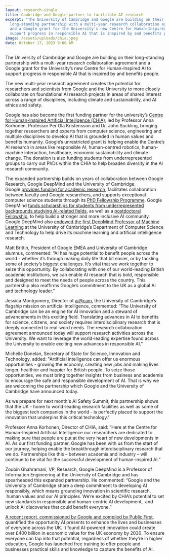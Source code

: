 ```yaml
---
layout: research-single
title: Cambridge and Google partner to facilitate AI research
excerpt: "The University of Cambridge and Google are building on their
  long-standing partnership with a multi-year research collaboration agreement
  and a Google grant for the University’s new Centre for Human-Inspired AI to
  support progress in responsible AI that is inspired by and benefits people. "
image: /assets/uploads/chia.jpeg
date: October 17, 2023 9:00 AM
---
```

The University of Cambridge and Google are building on their long-standing partnership with a multi-year research collaboration agreement and a Google grant for the University’s new Centre for Human-Inspired AI to support progress in responsible AI that is inspired by and benefits people. 

The new multi-year research agreement creates the potential for researchers and scientists from Google and the University to more closely collaborate on foundational AI research projects in areas of shared interest across a range of disciplines, including climate and sustainability, and AI ethics and safety. 

Google has also become the first funding partner for the university’s [Centre for Human-Inspired Artificial Intelligence (CHIA)](https://www.chia.cam.ac.uk/), led by Professor Anna Korhonen, Professor Per Ola Kristensson and Dr. John Suckling, bringing together researchers and experts from computer science, engineering and multiple disciplines to develop AI that is grounded in human values and benefits humanity. Google’s unrestricted grant is helping enable the Centre’s AI research in areas like responsible AI, human-centred robotics, human-machine interaction, healthcare, economic sustainability and climate change. The donation is also funding students from underrepresented groups to carry out PhDs within the CHIA to help broaden diversity in the AI research community. 

The expanded partnership builds on years of collaboration between Google Research, Google DeepMind and the University of Cambridge. Google [provides funding for academic research](https://research.google/outreach/), facilitates collaboration between faculty and Google researchers, and supports exceptional computer science students through its [PhD Fellowship Programme](https://research.google/outreach/phd-fellowship/). Google DeepMind [funds scholarships for students from underrepresented backgrounds studying AI-related fields](https://www.student-funding.cam.ac.uk/fund/deepmind-scholarship-2022), as well as a [postdoctoral Fellowship](https://www.cst.cam.ac.uk/news/dr-peter-ochieng-appointed-first-deepmind-academic-fellow-computer-science-cambridge), to help build a stronger and more inclusive AI community. Google DeepMind also [endowed the first DeepMind Professor of Machine Learning](https://www.cam.ac.uk/research/news/cambridge-appoints-first-deepmind-professor-of-machine-learning) at the University of Cambridge’s Department of Computer Science and Technology to help drive its machine learning and artificial intelligence research.

Matt Brittin, President of Google EMEA and University of Cambridge alumnus, commented: “AI has huge potential to benefit people across the world - whether it’s through making daily life that bit easier, or by tackling some of society’s biggest challenges. It’s vital that we work together to seize this opportunity. By collaborating with one of our world-leading British academic institutions, we can enable AI research that is bold, responsible and designed to meet the needs of people across the country. This partnership also reaffirms Google’s commitment to the UK as a global AI and technology leader.”

Jessica Montgomery, Director of [ai@cam](https://ai.cam.ac.uk/), the University of Cambridge’s flagship mission on artificial intelligence, commented: “The University of Cambridge can be an engine for AI innovation and a steward of advancements in this exciting field. Translating advances in AI to benefits for science, citizens, and society requires interdisciplinary research that is deeply connected to real-word needs. The research collaboration agreement announced today will support research activities across the University. We want to leverage the world-leading expertise found across the University to enable exciting new advances in responsible AI.”

Michelle Donelan, Secretary of State for Science, Innovation and Technology, added: "Artificial intelligence can offer us enormous opportunities - growing the economy, creating new jobs and making lives longer, healthier and happier for British people. To seize those opportunities, we must bring together insights from business and academia to encourage the safe and responsible development of AI. That is why we are welcoming the partnership which Google and the University of Cambridge have announced today.

As we prepare for next month's AI Safety Summit, this partnership shows that the UK - home to world-leading research facilities as well as some of the biggest tech companies in the world - is perfectly placed to support the innovation that underpins this critical technology."

Professor Anna Korhonen, Director of CHIA, said: “Here at the Centre for Human-Inspired Artificial Intelligence our researchers are dedicated to making sure that people are put at the very heart of new developments in AI. As our first funding partner, Google has been with us from the start of our journey, helping enable the breakthrough interdisciplinary research that we do. Partnerships like this – between academia and industry – will continue to be vital for the successful development of human-inspired AI.”

Zoubin Ghahramani, VP, Research, Google DeepMind is a Professor of Information Engineering at the University of Cambridge and has spearheaded this expanded partnership. He commented: “Google and the University of Cambridge share a deep commitment to developing AI responsibly, which means grounding innovation in scientific research,  human values and our AI principles. We’re excited by CHIA’s potential to set new standards in responsible and human-centric AI development,  and unlock AI discoveries that could benefit everyone.”

[A recent report, commissioned by Google and compiled by Public First](https://blog.google/around-the-globe/google-europe/unlocking-the-ai-powered-opportunity-in-the-uk/), quantified the opportunity AI presents to enhance the lives and businesses of everyone across the UK. It found AI-powered innovation could create over £400 billion in economic value for the UK economy by 2030. To ensure everyone can tap into that potential, regardless of whether they’re in higher education, Google has launched free training to offer people and businesses practical skills and knowledge to capture the benefits of AI.